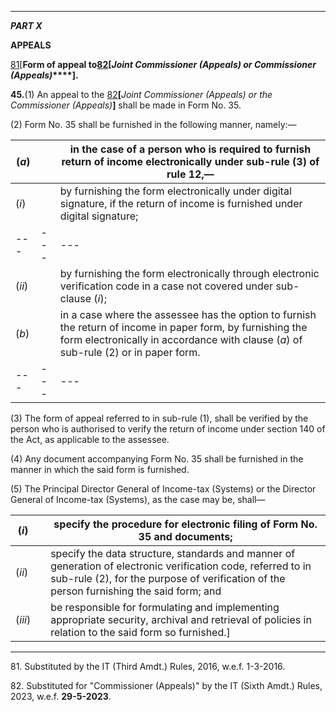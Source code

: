 ****

_**PART X**_

**APPEALS**

[81](javascript:ShowFootnote\('fn281'\);)[**Form of appeal to[82](javascript:ShowFootnote\('fn282'\);)[_Joint Commissioner (Appeals) or Commissioner (Appeals)_****].**

**45.**(1) An appeal to the [82](javascript:ShowFootnote\('fn282'\);)**[**_Joint Commissioner (Appeals) or the Commissioner (Appeals)_**]** shall be made in Form No. 35.

(2) Form No. 35 shall be furnished in the following manner, namely:—

(_a_)|  | in the case of a person who is required to furnish return of income electronically under sub-rule (3) of rule 12,—  
---|---|---  
(_i_)|  | by furnishing the form electronically under digital signature, if the return of income is furnished under digital signature;  
---|---|---  
(_ii_)|  | by furnishing the form electronically through electronic verification code in a case not covered under sub-clause (_i_);  
(_b_)|  | in a case where the assessee has the option to furnish the return of income in paper form, by furnishing the form electronically in accordance with clause (_a_) of sub-rule (2) or in paper form.  
---|---|---  
  
(3) The form of appeal referred to in sub-rule (1), shall be verified by the person who is authorised to verify the return of income under section 140 of the Act, as applicable to the assessee.

(4) Any document accompanying Form No. 35 shall be furnished in the manner in which the said form is furnished.

(5) The Principal Director General of Income-tax (Systems) or the Director General of Income-tax (Systems), as the case may be, shall—

(_i_)|  | specify the procedure for electronic filing of Form No. 35 and documents;  
---|---|---  
(_ii_)|  | specify the data structure, standards and manner of generation of electronic verification code, referred to in sub-rule (2), for the purpose of verification of the person furnishing the said form; and  
(_iii_)|  | be responsible for formulating and implementing appropriate security, archival and retrieval of policies in relation to the said form so furnished.]  
  
* * *

81\. Substituted by the IT (Third Amdt.) Rules, 2016, w.e.f. 1-3-2016. 

82\. Substituted for "Commissioner (Appeals)" by the IT (Sixth Amdt.) Rules, 2023, w.e.f. **29-5-2023**.